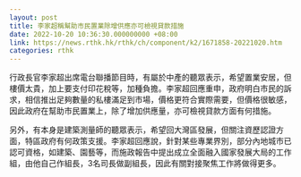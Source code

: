 ```yaml
---
layout: post
title: 李家超稱幫助市民置業除增供應亦可檢視貸款措施
date: 2022-10-20 10:36:30.000000000 +08:00
link: https://news.rthk.hk/rthk/ch/component/k2/1671858-20221020.htm
categories: rthk
---
```


行政長官李家超出席電台聯播節目時，有屬於中產的聽眾表示，希望置業安居，但樓價太貴，加上要支付印花稅等，加種負擔。李家超回應重申，政府明白市民的訴求，相信推出足夠數量的私樓滿足到市場，價格更符合實際需要，但價格很敏感，因此政府在幫助市民置業上，除了增加供應量，亦可檢視貸款方面有何措施。

另外，有本身是建築測量師的聽眾表示，希望回大灣區發展，但關注資歷認證方面，特區政府有何政策支援。李家超回應說，針對某些專業界別，部分內地城市已認可資格，如建築、園藝等，而施政報告中提出成立全面融入國家發展大局的工作組，由他自己作組長，3名司長做副組長，因此有關對接聚焦工作將做得更多。

